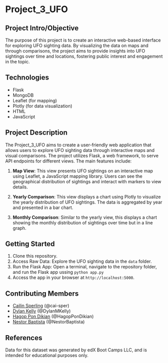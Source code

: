 # Project_3_UFO

## Project Intro/Objective

The purpose of this project is to create an interactive web-based interface for exploring UFO sighting data. By visualizing the data on maps and through comparisons, the project aims to provide insights into UFO sightings over time and locations, fostering public interest and engagement in the topic.

## Technologies

- Flask
- MongoDB
- Leaflet (for mapping)
- Plotly (for data visualization)
- HTML
- JavaScript

## Project Description

The Project_3_UFO aims to create a user-friendly web application that allows users to explore UFO sighting data through interactive maps and visual comparisons. The project utilizes Flask, a web framework, to serve API endpoints for different views. The main features include:

1. **Map View**: This view presents UFO sightings on an interactive map using Leaflet, a JavaScript mapping library. Users can see the geographical distribution of sightings and interact with markers to view details.

2. **Yearly Comparison**: This view displays a chart using Plotly to visualize the yearly distribution of UFO sightings. The data is aggregated by year and presented in a bar chart.

3. **Monthly Comparison**: Similar to the yearly view, this displays a chart showing the monthly distribution of sightings over time but in a line graph.

## Getting Started

1. Clone this repository.
2. Access Raw Data: Explore the UFO sighting data in the `data` folder.
3. Run the Flask App: Open a terminal, navigate to the repository folder, and run the Flask app ussing `python app.py`
4. Access the app in your browser at `http://localhost:5000`.

## Contributing Members

- [Cailin Sperling](https://github.com/cai-sper) (@cai-sper)
- [Dylan Kelly](https://github.com/DylanMKelly) (@DylanMKelly)
- [Hagop Pon Dikian](https://github.com/HagopPonDikian) (@HagopPonDikian)
- [Nestor Baptista](https://github.com/NestorBaptista) (@NestorBaptista)

## References

Data for this dataset was generated by edX Boot Camps LLC, and is intended for educational purposes only.
